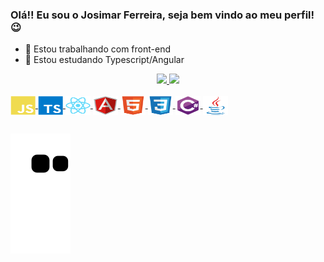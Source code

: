 ### Olá!! Eu sou o Josimar Ferreira, seja bem vindo ao meu perfil! 😉

- 🔭 Estou trabalhando com front-end
- 🌱 Estou estudando Typescript/Angular

<div align="center">
  <a href="https://github.com/jmar33">
  <img height="180em" src="https://github-readme-stats.vercel.app/api?username=jmar33&show_icons=true&theme=dark&include_all_commits=true&count_private=true"/>
  <img height="180em" src="https://github-readme-stats.vercel.app/api/top-langs/?username=jmar33&layout=compact&langs_count=7&theme=dark"/>
</div>

<div style="display: inline_block"><br>
  <img align="center" alt="Jmar-Js" height="30" width="40" src="https://raw.githubusercontent.com/devicons/devicon/master/icons/javascript/javascript-plain.svg">
  <img align="center" alt="Jmar-Ts" height="30" width="40" src="https://raw.githubusercontent.com/devicons/devicon/master/icons/typescript/typescript-plain.svg">
  <img align="center" alt="Jmar-React" height="30" width="40" src="https://raw.githubusercontent.com/devicons/devicon/master/icons/react/react-original.svg">
  <img align="center" alt="Jmar-Angular" height="30" width="40" src="https://raw.githubusercontent.com/devicons/devicon/master/icons/angularjs/angularjs-original.svg">
  <img align="center" alt="Jmar-HTML" height="30" width="40" src="https://raw.githubusercontent.com/devicons/devicon/master/icons/html5/html5-original.svg">
  <img align="center" alt="Jmar-CSS" height="30" width="40" src="https://raw.githubusercontent.com/devicons/devicon/master/icons/css3/css3-original.svg">
  <img align="center" alt="Jmar-Csharp" height="30" width="40" src="https://raw.githubusercontent.com/devicons/devicon/master/icons/csharp/csharp-original.svg">
  <img align="center" alt="Jmar-Java" height="30" width="40" src="https://raw.githubusercontent.com/devicons/devicon/master/icons/java/java-original.svg">
</div>

##
 ![Snake animation](https://github.com/rafaballerini/rafaballerini/blob/output/github-contribution-grid-snake.svg)
